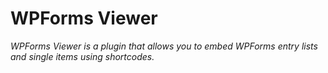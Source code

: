 # WPForms Viewer
*WPForms Viewer is a plugin that allows you to embed WPForms entry lists and single items using shortcodes.*
